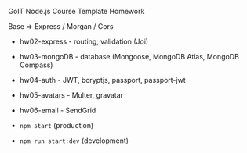 GoIT Node.js Course Template Homework

Base => Express / Morgan / Cors

- hw02-express - routing, validation (Joi)
- hw03-mongoDB - database (Mongoose, MongoDB Atlas, MongoDB Compass)
- hw04-auth - JWT, bcryptjs, passport, passport-jwt
- hw05-avatars - Multer, gravatar
- hw06-email - SendGrid


- `npm start` (production)
- `npm run start:dev` (development)

